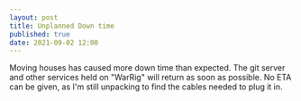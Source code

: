 ```yaml
---
layout: post
title: Unplanned Down time
published: true
date: 2021-09-02 12:00
---
```

Moving houses has caused more down time than expected. The git server and other services held on "WarRig" will return as soon as possible.
No ETA can be given, as I'm still unpacking to find the cables needed to plug it in.

